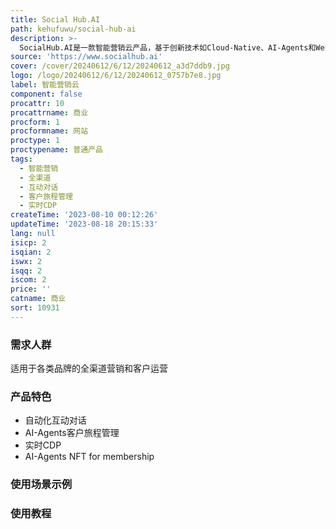 ```yaml
---
title: Social Hub.AI
path: kehufuwu/social-hub-ai
description: >-
  SocialHub.AI是一款智能营销云产品，基于创新技术如Cloud-Native、AI-Agents和Web3，采用CRM、CDP和MA的集成设计，帮助品牌构建全渠道消费者运营能力。功能包括自动化互动对话、AI-Agents客户旅程管理、实时CDP等。它能够让消费者拥有智能体验，实现多轮沟通、生成和筛选潜在客户，提升会员黏性，创建客户标签，收集全渠道数据并进行大数据分析和AI算法，形成品牌一体化身份。
source: 'https://www.socialhub.ai'
cover: /cover/20240612/6/12/20240612_a3d7ddb9.jpg
logo: /logo/20240612/6/12/20240612_0757b7e8.jpg
label: 智能营销云
component: false
procattr: 10
procattrname: 商业
procform: 1
procformname: 网站
proctype: 1
proctypename: 普通产品
tags:
  - 智能营销
  - 全渠道
  - 互动对话
  - 客户旅程管理
  - 实时CDP
createTime: '2023-08-10 00:12:26'
updateTime: '2023-08-18 20:15:33'
lang: null
isicp: 2
isqian: 2
iswx: 2
isqq: 2
iscom: 2
price: ''
catname: 商业
sort: 10931
---
```




### 需求人群
适用于各类品牌的全渠道营销和客户运营

### 产品特色
- 自动化互动对话
- AI-Agents客户旅程管理
- 实时CDP
- AI-Agents NFT for membership

### 使用场景示例


### 使用教程


  
